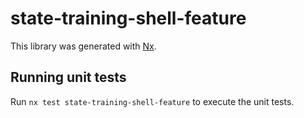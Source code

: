 # state-training-shell-feature

This library was generated with [Nx](https://nx.dev).

## Running unit tests

Run `nx test state-training-shell-feature` to execute the unit tests.
